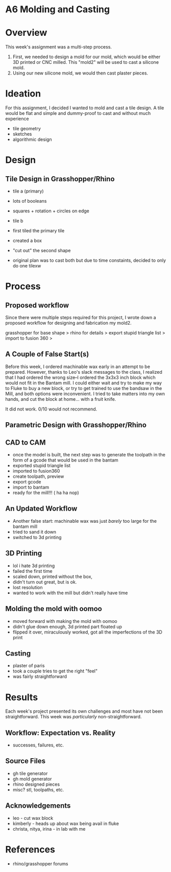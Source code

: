 # A6 Molding and Casting

# Overview

This week's assignment was a multi-step process.

1. First, we needed to design a mold for our mold, which would be either 3D printed or CNC milled. This "mold2" will be used to cast a silicone mold.
2. Using our new silicone mold, we would then cast plaster pieces.



# Ideation

For this assignment, I decided I wanted to mold and cast a tile design. A tile would be flat and simple and dummy-proof to cast and without much experience

- tile geometry
- sketches
- algorithmic design

# Design

## Tile Design in Grasshopper/Rhino

- tile a (primary)
- lots of booleans
- squares + rotation + circles on edge

- tile b
- first tiled the primary tile
- created a box
- "cut out" the second shape

- original plan was to cast both but due to time constaints, decided to only do one tilexw


# Process

## Proposed workflow

Since there were multiple steps required for this project, I wrote down a proposed workflow for designing and fabrication my mold2.

grasshopper for base shape > rhino for details > export stupid triangle list > import to fusion 360 > 


## A Couple of False Start(s)

Before this week, I ordered machinable wax early in an attempt to be prepared. However, thanks to Leo's slack messages to the class, I realized that I had ordered the wrong size–I ordered the 3x3x3 inch block which would not fit in the Bantam mill. I could either wait and try to make my way to Fluke to buy a new block, or try to get trained to use the bandsaw in the Mill, and both options were inconvenient. I tried to take matters into my own hands, and cut the block at home... with a fruit knife.

It did not work. 0/10 would not recommend.


## Parametric Design with Grasshopper/Rhino

## CAD to CAM

- once the model is built, the next step was to generate the toolpath in the form of a gcode that would be used in the bantam
- exported stupid triangle list
- imported to fusion360
- create toolpath, preview
- export gcode
- import to bantam
- ready for the mill!!! ( ha ha nop)

## An Updated Workflow

- Another false start: machinable wax was just *barely* too large for the bantam mill
- tried to sand it down
- switched to 3d printing


## 3D Printing

- lol i hate 3d printing
- failed the first time
- scaled down, printed without the box,
- didn't turn out great, but is ok.
- lost resolution
- wanted to work with the mill but didn't really have time


## Molding the mold with oomoo

- moved forward with making the mold with oomoo
- didn't glue down enough, 3d printed part floated up
- flipped it over, miraculously worked, got all the imperfections of the 3D print


## Casting

- plaster of paris
- took a couple tries to get the right "feel"
- was fairly straightforward


# Results

Each week's project presented its own challenges and most have not been straightforward. This week was *particularly* non-straightforward.

## Workflow: Expectation vs. Reality

- successes, failures, etc.


## Source Files

- gh tile generator
- gh mold generator
- rhino designed pieces
- misc? stl, toolpaths, etc.


## Acknowledgements

- leo - cut wax block
- kimberly - heads up about wax being avail in fluke
- christa, nitya, irina - in lab with me


# References

- rhino/grasshopper forums


